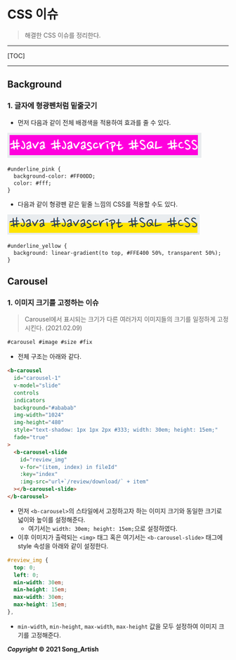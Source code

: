 # CSS 이슈

> 해결한 CSS 이슈를 정리한다.
>

---

[TOC]

---



## Background

### 1. 글자에 형광펜처럼 밑줄긋기

- 먼저 다음과 같이 전체 배경색을 적용하여 효과를 줄 수 있다.

![분홍색 밑줄 예시](img/0216_ul_pink.png)

```stylus
#underline_pink {
  background-color: #FF00DD;
  color: #fff;
}
```

- 다음과 같이 형광펜 같은 밑줄 느낌의 CSS를 적용할 수도 있다.

![노란색 밑줄 예시](img/0216_ul_yellow.png)

```stylus
#underline_yellow {
  background: linear-gradient(to top, #FFE400 50%, transparent 50%);
}
```



## Carousel

### 1. 이미지 크기를 고정하는 이슈

> Carousel에서 표시되는 크기가 다른 여러가지 이미지들의 크기를 일정하게 고정시킨다. (2021.02.09)

```markdown
#carousel #image #size #fix
```

- 전체 구조는 아래와 같다.

```html
<b-carousel
  id="carousel-1"
  v-model="slide"
  controls
  indicators
  background="#ababab"
  img-width="1024"
  img-height="480"
  style="text-shadow: 1px 1px 2px #333; width: 30em; height: 15em;"
  fade="true"
>
  <b-carousel-slide
    id="review_img"
    v-for="(item, index) in fileId"
    :key="index"   
    :img-src="url+`/review/download/` + item" 
  ></b-carousel-slide>
</b-carousel>
```

- 먼저 `<b-carousel>`의 스타일에서 고정하고자 하는 이미지 크기와 동일한 크기로 넓이와 높이를 설정해준다.
  - 여기서는 `width: 30em; height: 15em;`으로 설정하였다.
- 이후 이미지가 출력되는 `<img>` 태그 혹은 여기서는 `<b-carousel-slide>` 태그에 style 속성을 아래와 같이 설정한다.

```css
#review_img {
  top: 0;
  left: 0;
  min-width: 30em;
  min-height: 15em;
  max-width: 30em;
  max-height: 15em;
},
```

- `min-width`, `min-height`, `max-width`, `max-height` 값을 모두 설정하여 이미지 크기를 고정해준다.



***Copyright* © 2021 Song_Artish**